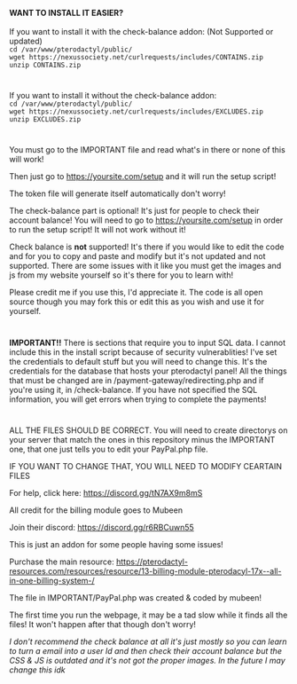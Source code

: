 **WANT TO INSTALL IT EASIER?**</br></br>
If you want to install it with the check-balance addon: (Not Supported or updated)</br>
``cd /var/www/pterodactyl/public/``<br>
``wget https://nexussociety.net/curlrequests/includes/CONTAINS.zip``</br>
``unzip CONTAINS.zip``<br>

#

If you want to install it without the check-balance addon:</br>
``cd /var/www/pterodactyl/public/``<br>
``wget https://nexussociety.net/curlrequests/includes/EXCLUDES.zip``</br>
``unzip EXCLUDES.zip``<br>

#
You must go to the IMPORTANT file and read what's in there or none of this will work!

Then just go to https://yoursite.com/setup and it will run the setup script!


The token file will generate itself automatically don't worry!

The check-balance part is optional! It's just for people to check their account balance!
You will need to go to https://yoursite.com/setup in order to run the setup script! It will not work without it!

Check balance is **not** supported! It's there if you would like to edit the code and for you to copy and paste and modify but it's not updated and not supported. There are some issues with it like you must get the images and js from my website yourself so it's there for you to learn with!

Please credit me if you use this, I'd appreciate it. The code is all open source though you may fork this or edit this as you wish and use it for yourself.

#

**IMPORTANT!!** There is sections that require you to input SQL data. I cannot include this in the install script because of security vulnerablities! I've set the credentials to default stuff but you will need to change this. It's the credentials for the database that hosts your pterodactyl panel! All the things that must be changed are in /payment-gateway/redirecting.php and if you're using it, in /check-balance. If you have not specified the SQL information, you will get errors when trying to complete the payments!

#

ALL THE FILES SHOULD BE CORRECT. You will need to create directorys on your server that match the ones in this repository minus the IMPORTANT one, that one just tells you to edit your PayPal.php file.

IF YOU WANT TO CHANGE THAT, YOU WILL NEED TO MODIFY CEARTAIN FILES

For help, click here: https://discord.gg/tN7AX9m8mS

All credit for the billing module goes to Mubeen 

Join their discord: https://discord.gg/r6RBCuwn55 

This is just an addon for some people having some issues!

Purchase the main resource: https://pterodactyl-resources.com/resources/resource/13-billing-module-pterodacyl-17x--all-in-one-billing-system-/

The file in IMPORTANT/PayPal.php was created & coded by mubeen!

The first time you run the webpage, it may be a tad slow while it finds all the files! It won't happen after that though don't worry!

*I don't recommend the check balance at all it's just mostly so you can learn to turn a email into a user Id and then check their account balance but the CSS & JS is outdated and it's not got the proper images. In the future I may change this idk*
